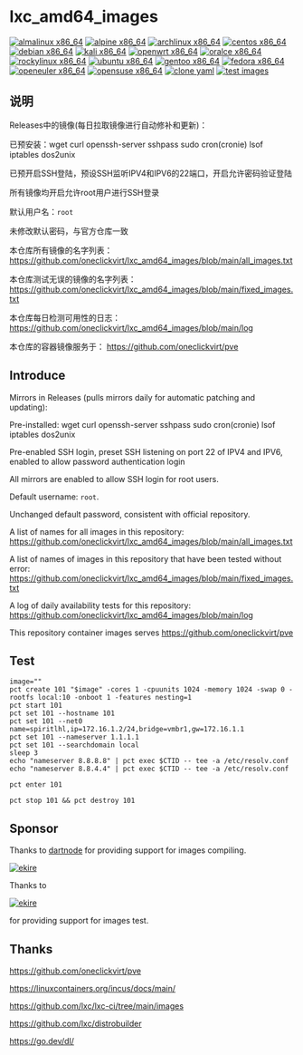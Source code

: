 # lxc_amd64_images

[![almalinux x86_64](https://github.com/oneclickvirt/lxc_amd64_images/actions/workflows/almalinux_x86_64.yml/badge.svg)](https://github.com/oneclickvirt/lxc_amd64_images/actions/workflows/almalinux_x86_64.yml) [![alpine x86_64](https://github.com/oneclickvirt/lxc_amd64_images/actions/workflows/alpine_x86_64.yml/badge.svg)](https://github.com/oneclickvirt/lxc_amd64_images/actions/workflows/alpine_x86_64.yml) [![archlinux x86_64](https://github.com/oneclickvirt/lxc_amd64_images/actions/workflows/archlinux_x86_64.yml/badge.svg)](https://github.com/oneclickvirt/lxc_amd64_images/actions/workflows/archlinux_x86_64.yml) [![centos x86_64](https://github.com/oneclickvirt/lxc_amd64_images/actions/workflows/centos_x86_64.yml/badge.svg)](https://github.com/oneclickvirt/lxc_amd64_images/actions/workflows/centos_x86_64.yml) [![debian x86_64](https://github.com/oneclickvirt/lxc_amd64_images/actions/workflows/debian_x86_64.yml/badge.svg)](https://github.com/oneclickvirt/lxc_amd64_images/actions/workflows/debian_x86_64.yml) [![kali x86_64](https://github.com/oneclickvirt/lxc_amd64_images/actions/workflows/kali_x86_64.yml/badge.svg)](https://github.com/oneclickvirt/lxc_amd64_images/actions/workflows/kali_x86_64.yml) [![openwrt x86_64](https://github.com/oneclickvirt/lxc_amd64_images/actions/workflows/openwrt_x86_64.yml/badge.svg)](https://github.com/oneclickvirt/lxc_amd64_images/actions/workflows/openwrt_x86_64.yml) [![oralce x86_64](https://github.com/oneclickvirt/lxc_amd64_images/actions/workflows/oralce_x86_64.yml/badge.svg)](https://github.com/oneclickvirt/lxc_amd64_images/actions/workflows/oralce_x86_64.yml) [![rockylinux x86_64](https://github.com/oneclickvirt/lxc_amd64_images/actions/workflows/rockylinux_x86_64.yml/badge.svg)](https://github.com/oneclickvirt/lxc_amd64_images/actions/workflows/rockylinux_x86_64.yml) [![ubuntu x86_64](https://github.com/oneclickvirt/lxc_amd64_images/actions/workflows/ubuntu_x86_64.yml/badge.svg)](https://github.com/oneclickvirt/lxc_amd64_images/actions/workflows/ubuntu_x86_64.yml) [![gentoo x86_64](https://github.com/oneclickvirt/lxc_amd64_images/actions/workflows/gentoo_x86_64.yml/badge.svg)](https://github.com/oneclickvirt/lxc_amd64_images/actions/workflows/gentoo_x86_64.yml) [![fedora x86_64](https://github.com/oneclickvirt/lxc_amd64_images/actions/workflows/fedora_x86_64.yml/badge.svg)](https://github.com/oneclickvirt/lxc_amd64_images/actions/workflows/fedora_x86_64.yml) [![openeuler x86_64](https://github.com/oneclickvirt/lxc_amd64_images/actions/workflows/openeuler_x86_64.yml/badge.svg)](https://github.com/oneclickvirt/lxc_amd64_images/actions/workflows/openeuler_x86_64.yml) [![opensuse x86_64](https://github.com/oneclickvirt/lxc_amd64_images/actions/workflows/opensuse_x86_64.yml/badge.svg)](https://github.com/oneclickvirt/lxc_amd64_images/actions/workflows/opensuse_x86_64.yml) [![clone yaml](https://github.com/oneclickvirt/lxc_amd64_images/actions/workflows/clone_yaml.yml/badge.svg)](https://github.com/oneclickvirt/lxc_amd64_images/actions/workflows/clone_yaml.yml) [![test images](https://github.com/oneclickvirt/lxc_amd64_images/actions/workflows/test.yml/badge.svg)](https://github.com/oneclickvirt/lxc_amd64_images/actions/workflows/test.yml)

## 说明

Releases中的镜像(每日拉取镜像进行自动修补和更新)：

已预安装：wget curl openssh-server sshpass sudo cron(cronie) lsof iptables dos2unix

已预开启SSH登陆，预设SSH监听IPV4和IPV6的22端口，开启允许密码验证登陆

所有镜像均开启允许root用户进行SSH登录

默认用户名：```root```

未修改默认密码，与官方仓库一致

本仓库所有镜像的名字列表：https://github.com/oneclickvirt/lxc_amd64_images/blob/main/all_images.txt

本仓库测试无误的镜像的名字列表：https://github.com/oneclickvirt/lxc_amd64_images/blob/main/fixed_images.txt

本仓库每日检测可用性的日志：https://github.com/oneclickvirt/lxc_amd64_images/blob/main/log

本仓库的容器镜像服务于： https://github.com/oneclickvirt/pve

## Introduce

Mirrors in Releases (pulls mirrors daily for automatic patching and updating):

Pre-installed: wget curl openssh-server sshpass sudo cron(cronie) lsof iptables dos2unix

Pre-enabled SSH login, preset SSH listening on port 22 of IPV4 and IPV6, enabled to allow password authentication login

All mirrors are enabled to allow SSH login for root users.

Default username: ```root```.

Unchanged default password, consistent with official repository.

A list of names for all images in this repository: https://github.com/oneclickvirt/lxc_amd64_images/blob/main/all_images.txt

A list of names of images in this repository that have been tested without error: https://github.com/oneclickvirt/lxc_amd64_images/blob/main/fixed_images.txt

A log of daily availability tests for this repository: https://github.com/oneclickvirt/lxc_amd64_images/blob/main/log

This repository container images serves https://github.com/oneclickvirt/pve

## Test

```
image=""
pct create 101 "$image" -cores 1 -cpuunits 1024 -memory 1024 -swap 0 -rootfs local:10 -onboot 1 -features nesting=1
pct start 101
pct set 101 --hostname 101
pct set 101 --net0 name=spiritlhl,ip=172.16.1.2/24,bridge=vmbr1,gw=172.16.1.1
pct set 101 --nameserver 1.1.1.1
pct set 101 --searchdomain local
sleep 3
echo "nameserver 8.8.8.8" | pct exec $CTID -- tee -a /etc/resolv.conf
echo "nameserver 8.8.4.4" | pct exec $CTID -- tee -a /etc/resolv.conf
```

```
pct enter 101
```

```
pct stop 101 && pct destroy 101
```

## Sponsor

Thanks to [dartnode](https://dartnode.com/?via=server) for providing support for images compiling.

<a href="https://dartnode.com/?via=server" target="_blank">
  <img src="https://snaju.com/assets/img/logo_dark.svg" alt="ekire">
</a>

Thanks to 

<a href="https://ekire.net/" target="_blank">
  <img src="https://ekire.net/assets/img/bl.png" alt="ekire">
</a>

for providing support for images test.

## Thanks

https://github.com/oneclickvirt/pve

https://linuxcontainers.org/incus/docs/main/

https://github.com/lxc/lxc-ci/tree/main/images

https://github.com/lxc/distrobuilder

https://go.dev/dl/
